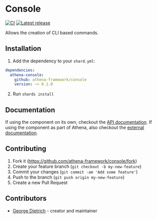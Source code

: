 # Console

[![CI](https://github.com/athena-framework/console/workflows/CI/badge.svg)](https://github.com/athena-framework/console/actions?query=workflow%3ACI)
[![Latest release](https://img.shields.io/github/release/athena-framework/console.svg)](https://github.com/athena-framework/console/releases)

Allows the creation of CLI based commands.

## Installation

1. Add the dependency to your `shard.yml`:

```yaml
dependencies:
  athena-console:
    github: athena-framework/console
    version: ~> 0.1.0
```

2. Run `shards install`

## Documentation

If using the component on its own, checkout the [API documentation](https://athenaframework.org/Console).
If using the component as part of Athena, also checkout the [external documentation](https://athenaframework.org/components/console).

## Contributing

1. Fork it (https://github.com/athena-framework/console/fork)
2. Create your feature branch (`git checkout -b my-new-feature`)
3. Commit your changes (`git commit -am 'Add some feature'`)
4. Push to the branch (`git push origin my-new-feature`)
5. Create a new Pull Request

## Contributors

- [George Dietrich](https://github.com/blacksmoke16) - creator and maintainer
